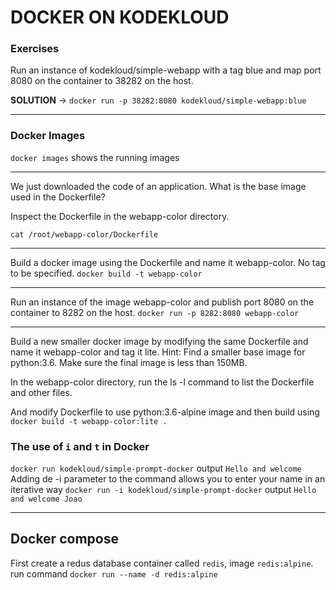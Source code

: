 # DOCKER ON KODEKLOUD

### Exercises

Run an instance of kodekloud/simple-webapp
with a tag blue and map port 8080 on the
container to 38282 on the host.

**SOLUTION** -> ``` docker run -p 38282:8080 kodekloud/simple-webapp:blue ```

___

### Docker Images
```docker images``` shows the running images

___
We just downloaded the code of an application.
What is the base image used in the Dockerfile?

Inspect the Dockerfile in the webapp-color directory.

```cat /root/webapp-color/Dockerfile```

___
Build a docker image using the Dockerfile and name
it webapp-color. No tag to be specified.
```docker build -t webapp-color```

___
Run an instance of the image webapp-color and publish
port 8080 on the container to 8282 on the host.
```docker run -p 8282:8080 webapp-color```

___
Build a new smaller docker image by modifying the same
Dockerfile and name it webapp-color and tag it lite.
Hint: Find a smaller base image for python:3.6.
Make sure the final image is less than 150MB.

In the webapp-color directory, run the ls -l command to list the Dockerfile and other files.

And modify Dockerfile to use python:3.6-alpine image and then build using
```docker build -t webapp-color:lite .```

### The use of ```i``` and ```t``` in Docker

`docker run kodekloud/simple-prompt-docker`
output `
Hello and welcome
`
Adding de -i parameter to the command allows you to enter your name
in an iterative way
`docker run -i kodekloud/simple-prompt-docker`
output 
`
Hello and welcome Joao
`
___
## Docker compose
First create a redus database container called `redis`, image `redis:alpine`.
run command `docker run --name -d redis:alpine`
